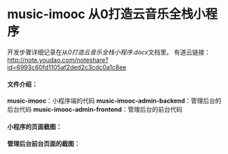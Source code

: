 # music-imooc 从0打造云音乐全栈小程序
开发步骤详细记录在从*0打造云音乐全栈小程序.docx*文档里。
有道云链接：http://note.youdao.com/noteshare?id=6993c60fd1105af2ded2c3cdc0a1c8ee

#### 文件介绍：
**music-imooc**：小程序端的代码
**music-imooc-admin-backend**：管理后台的后台代码
**music-imooc-admin-frontend**：管理后台的前台代码
#### 小程序的页面截图：

#### 管理后台前台页面的截图：